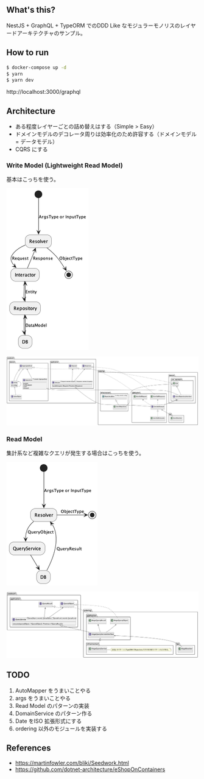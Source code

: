 ## What's this?

NestJS + GraphQL + TypeORM でのDDD Like なモジュラーモノリスのレイヤードアーキテクチャのサンプル。

## How to run

```bash
$ docker-compose up -d
$ yarn
$ yarn dev
```

http://localhost:3000/graphql

## Architecture

- ある程度レイヤーごとの詰め替えはする（Simple > Easy）
- ドメインモデルのデコレータ周りは効率化のため許容する（ドメインモデル = データモデル）
- CQRS にする

### Write Model (Lightweight Read Model)

基本はこっちを使う。

![フロー図WriteModel](docs/uml/flow.write.png)

![クラス図WriteModel](docs/uml/class.write.png)

### Read Model

集計系など複雑なクエリが発生する場合はこっちを使う。

![フロー図ReadModel](docs/uml/flow.read.png)

![クラス図ReadModel](docs/uml/class.read.png)

## TODO

1. AutoMapper をうまいことやる
2. args をうまいことやる
3. Read Model のパターンの実装
4. DomainService のパターン作る
5. Date をISO 拡張形式にする
6. ordering 以外のモジュールを実装する

## References

- https://martinfowler.com/bliki/Seedwork.html
- https://github.com/dotnet-architecture/eShopOnContainers